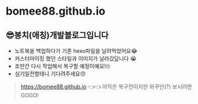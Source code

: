 # bomee88.github.io

## 😎봉치(애칭)개발블로그입니다
* 노트북을 백업하다가 기존 hexo파일을 날려먹었어요😂
* 커스터마이징 했던 스타일과 이미지가 날라갔답니다 😭
* 조만간 다시 작업해서 복구할 예정이예요!🙄
* 심기일전할테니 기다려주세요😚

> https://bomee88.github.io 👈👈 아직은 복구전이지만 와꾸만(?) 보시려면 GOGO!
